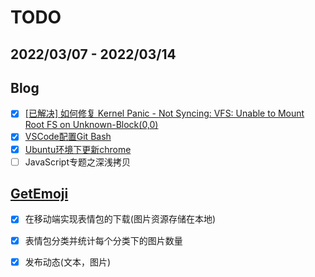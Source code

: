 # TODO

## 2022/03/07 - 2022/03/14

## Blog

- [x] [[已解决] 如何修复 Kernel Panic - Not Syncing: VFS: Unable to Mount Root FS on
  Unknown-Block(0,0)](https://w2xi.github.io/2022/03/09/%E5%B7%B2%E8%A7%A3%E5%86%B3-%E5%A6%82%E4%BD%95%E4%BF%AE%E5%A4%8D-Kernel-Panic-Not-Syncing-VFS-Unable-to-Mount-Root-FS-on/)
- [x] [VSCode配置Git Bash](https://w2xi.github.io/2022/03/11/VSCode%E9%85%8D%E7%BD%AEGit-Bash/)
- [x] [Ubuntu环境下更新chrome](https://w2xi.github.io/2022/03/13/Ubuntu%E7%8E%AF%E5%A2%83%E4%B8%8B%E6%9B%B4%E6%96%B0chrome/)
- [ ] JavaScript专题之深浅拷贝

## [GetEmoji](https://github.com/w2xi/GetEmoji)

- [x] 在移动端实现表情包的下载(图片资源存储在本地)
- [x] 表情包分类并统计每个分类下的图片数量
- [x] 发布动态(文本，图片)
 



